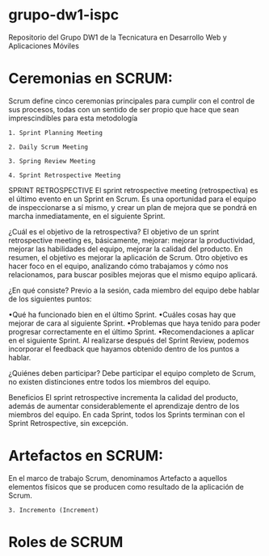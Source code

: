 # grupo-dw1-ispc
Repositorio del Grupo DW1 de la Tecnicatura en Desarrollo Web y Aplicaciones Móviles

# Ceremonias en SCRUM:
 Scrum define cinco ceremonias principales para cumplir con el control de sus procesos, todas con un sentido de ser propio que hace que sean imprescindibles para esta metodología

    1. Sprint Planning Meeting

    2. Daily Scrum Meeting
    
    3. Spring Review Meeting
    
    4. Sprint Retrospective Meeting
    
SPRINT RETROSPECTIVE
  El sprint retrospective meeting (retrospectiva) es el último evento en un Sprint en Scrum. Es una oportunidad para el equipo de inspeccionarse a sí mismo, y crear un  plan de mejora que se pondrá en marcha inmediatamente, en el siguiente Sprint.

 ¿Cuál es el objetivo de la retrospectiva?
  El objetivo de un sprint retrospective meeting es, básicamente, mejorar: mejorar la productividad, mejorar las habilidades del equipo, mejorar la calidad del producto. En resumen, el objetivo es mejorar la aplicación de Scrum. Otro objetivo es hacer foco en el equipo, analizando cómo trabajamos y cómo nos relacionamos, para buscar posibles mejoras que el mismo equipo aplicará.

  ¿En qué consiste?
 Previo a la sesión, cada miembro del equipo debe hablar de los siguientes puntos:

  •Qué ha funcionado bien en el último Sprint. •Cuáles cosas hay que mejorar de cara al siguiente Sprint. •Problemas que haya tenido para poder progresar correctamente en el último Sprint. •Recomendaciones a aplicar en el siguiente Sprint. Al realizarse después del Sprint Review, podemos incorporar el feedback que hayamos obtenido dentro de los puntos a hablar.

  ¿Quiénes deben participar?
 Debe participar el equipo completo de Scrum, no existen distinciones entre todos los miembros del equipo.

  Beneficios
  El sprint retrospective incrementa la calidad del producto, además de aumentar considerablemente el aprendizaje dentro de los miembros del equipo. En cada Sprint, todos los Sprints terminan con el Sprint Retrospective, sin excepción.

# Artefactos en SCRUM:
 En el marco de trabajo Scrum, denominamos Artefacto a aquellos elementos físicos que se producen como resultado de la aplicación de Scrum. 
 
    3. Incremento (Increment) 


# Roles de SCRUM
